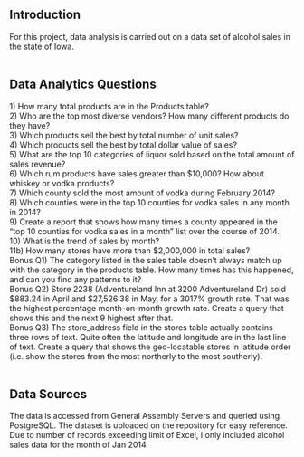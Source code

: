 <h2> Introduction </h2>
For this project, data analysis is carried out on a data set of alcohol sales in the state of Iowa.
<br>
<br>
<h2> Data Analytics Questions </h2>
1) How many total products are in the Products table?
<br/>2) Who are the top most diverse vendors? How many different products do they have?
<br/>3) Which products sell the best by total number of unit sales? 
<br/>4) Which products sell the best by total dollar value of sales?
<br/>5) What are the top 10 categories of liquor sold based on the total amount of sales revenue?
<br/>6) Which rum products have sales greater than $10,000? How about whiskey or vodka products?
<br/>7) Which county sold the most amount of vodka during February 2014?
<br/>8) Which counties were in the top 10 counties for vodka sales in any month in 2014?
<br/>9) Create a report that shows how many times a county appeared in the “top 10 counties for vodka sales in a month” list over the course of 2014.
<br/>10) What is the trend of sales by month?
<br/>11b) How many stores have more than $2,000,000 in total sales?
<br/>Bonus Q1) The category listed in the sales table doesn’t always match up with the category in the products table. How many times has this happened, and can you find any patterns to it?
<br/>Bonus Q2) Store 2238 (Adventureland Inn at 3200 Adventureland Dr) sold $883.24 in April and $27,526.38 in May, for a 3017% growth rate. That was the highest percentage month-on-month growth rate. Create a query that shows this and the next 9 highest after that.
<br/>Bonus Q3) The store_address field in the stores table actually contains three rows of text. Quite often the latitude and longitude are in the last line of text. Create a query that shows the geo-locatable stores in latitude order (i.e. show the stores from the most northerly to the most southerly).
<br>
<br>
<h2> Data Sources </h2>
The data is accessed from General Assembly Servers and queried using PostgreSQL. The dataset is uploaded on the repository for easy reference. Due to number of records exceeding limit of Excel, I only included alcohol sales data for the month of Jan 2014.
